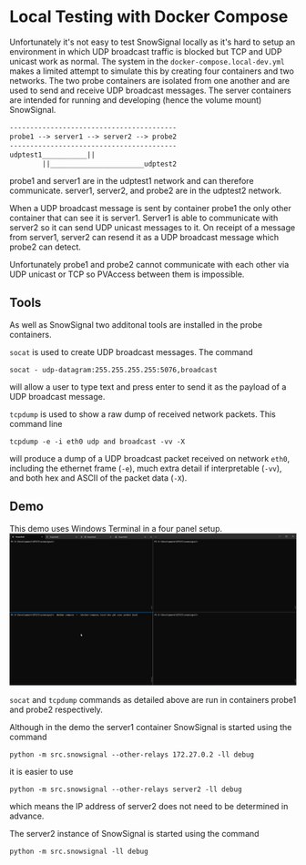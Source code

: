 # Local Testing with Docker Compose
Unfortunately it's not easy to test SnowSignal locally as it's hard to setup an environment in which UDP broadcast traffic is blocked but TCP and UDP unicast work as normal. The system in the `docker-compose.local-dev.yml` makes a limited attempt to simulate this by creating four containers and two networks. The two probe containers are isolated from one another and are used to send and receive UDP broadcast messages. The server containers are intended for running and developing (hence the volume mount) SnowSignal.

```
-----------------------------------------
probe1 --> server1 --> server2 --> probe2
-----------------------------------------
udptest1___________||
        ||_______________________udptest2
```

probe1 and server1 are in the udptest1 network and can therefore communicate. 
server1, server2, and probe2 are in the udptest2 network. 

When a UDP broadcast message is sent by container probe1 the only other container that can see it is server1. Server1 is able to communicate with server2 so it can send UDP unicast messages to it. On receipt of a message from server1, server2 can resend it as a UDP broadcast message which probe2 can detect.

Unfortunately probe1 and probe2 cannot communicate with each other via UDP unicast or TCP so PVAccess between them is impossible.

## Tools
As well as SnowSignal two additonal tools are installed in the probe containers. 

`socat` is used to create UDP broadcast messages. The command
```
socat - udp-datagram:255.255.255.255:5076,broadcast
```
will allow a user to type text and press enter to send it as the payload of a UDP broadcast message.

`tcpdump` is used to show a raw dump of received network packets. This command line 
```
tcpdump -e -i eth0 udp and broadcast -vv -X
```
will produce a dump of a UDP broadcast packet received on network `eth0`, including the ethernet frame (`-e`), much extra detail if interpretable (`-vv`), and both hex and ASCII of the packet data (`-X`).

## Demo
This demo uses Windows Terminal in a four panel setup. 
![Example of testing SnowSignal using docker-compose.local-dev.yml containers](local_dev_example.gif)

`socat` and `tcpdump` commands as detailed above are run in containers probe1 and probe2 respectively.

Although in the demo the server1 container SnowSignal is started using the command 
```
python -m src.snowsignal --other-relays 172.27.0.2 -ll debug
```
it is easier to use
```
python -m src.snowsignal --other-relays server2 -ll debug
```
which means the IP address of server2 does not need to be determined in advance.

The server2 instance of SnowSignal is started using the command
```
python -m src.snowsignal -ll debug
```